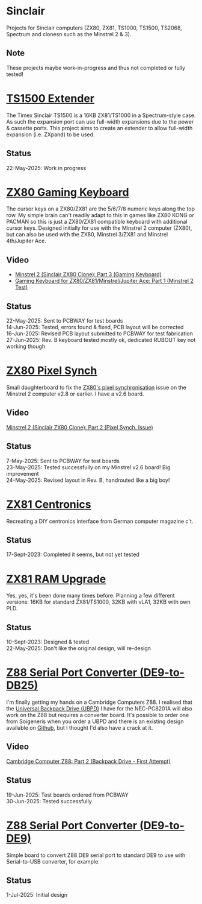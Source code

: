 # Sinclair
Projects for Sinclair computers (ZX80, ZX81, TS1000, TS1500, TS2068, Spectrum and clonesn such as the Minstrel 2 & 3).

## Note
These projects maybe work-in-progress and thus not completed or fully tested!

# [TS1500 Extender](/TS1500_Extender)
The Timex Sinclair TS1500 is a 16KB ZX81/TS1000 in a Spectrum-style case.  As such the expansion port can use full-width expansions due to the power & cassette ports.  This project aims to create an extender to allow full-width expansion (i.e. ZXpand) to be used.

## Status
22-May-2025: Work in progress<br>

# [ZX80 Gaming Keyboard](/ZX80_Gaming_Keyboard)
The cursor keys on a ZX80/ZX81 are the 5/6/7/8 numeric keys along the top row.  My simple brain can't readily adapt to this in games like ZX80 KONG or PACMAN so this is just a ZX80/ZX81 compatible keyboard with additional cursor keys.  Designed initially for use with the Minstrel 2 computer (ZX80), but can also be used with the ZX80, Minstrel 3/ZX81 and Minstrel 4th/Jupiter Ace.

## Video
- [Minstrel 2 (Sinclair ZX80 Clone): Part 3 (Gaming Keyboard)](https://youtu.be/veES_CpFuDQ)
- [Gaming Keyboard for ZX80/ZX81/Minstrel/Jupiter Ace: Part 1 (Minstrel 2 Test)](https://youtu.be/O0Em2sR0H4w)

## Status
22-May-2025: Sent to PCBWAY for test boards<br>
14-Jun-2025: Tested, errors found & fixed, PCB layout will be corrected<br>
16-Jun-2025: Revised PCB layout submitted to PCBWAY for test fabrication<br>
27-Jun-2025: Rev. B keyboard tested mostly ok, dedicated RUBOUT key not working though<br>

# [ZX80 Pixel Synch](/ZX80_Pixel_Sync)
Small daughterboard to fix the [ZX80's pixel synchronisation](http://blog.tynemouthsoftware.co.uk/2022/09/minstrel-2-pixel-synchronisation-part-1.html) issue on the Minstrel 2 computer v2.8 or earlier.  I have a v2.6 board.  

## Video
[Minstrel 2 (Sinclair ZX80 Clone): Part 2 (Pixel Synch. Issue)](https://youtu.be/O-Urgigq2Vk)

## Status
7-May-2025: Sent to PCBWAY for test boards<br>
23-May-2025: Tested successfully on my Minstrel v2.6 board! Big improvement<br>
24-May-2025: Revised layout in Rev. B, handrouted like a big boy!<br>

# [ZX81 Centronics](/ZX81_Centronics)
Recreating a DIY centronics interface from German computer magazine c't.<br>

## Status
17-Sept-2023: Completed it seems, but not yet tested

# [ZX81 RAM Upgrade](/ZX81_RAM_Upgrade)
Yes, yes, it's been done many times before.  Planning a few different versions: 16KB for standard ZX81/TS1000, 32KB with vLA1, 32KB with own PLD.

## Status
10-Sept-2023: Designed & tested<br>
22-May-2025: Don't like the original design, will re-design<br>

# [Z88 Serial Port Converter (DE9-to-DB25)](/Z88_Serial_DE9-to-DB25)
I'm finally getting my hands on a Cambridge Computers Z88.  I realised that the [Universal Backpack Drive (UBPD)](https://www.soigeneris.com/universal-backpack-drive) I have for the NEC-PC8201A will also work on the Z88 but requires a converter board.  It's possible to order one from Soigeneris when you order a UBPD and there is an existing design available on [Github](https://github.com/bkw777/Z88_RS232), but I thought I'd also have a crack at it.

## Video
[Cambridge Computer Z88: Part 2 (Backpack Drive - First Attempt)](https://youtu.be/SjToMHrZwcI)

## Status
19-Jun-2025: Test boards ordered from PCBWAY<br>
30-Jun-2025: Tested successfully

# [Z88 Serial Port Converter (DE9-to-DE9)](/Z88_Serial_DE9_Converter)
Simple board to convert Z88 DE9 serial port to standard DE9 to use with Serial-to-USB converter, for example.

## Status
1-Jul-2025: Initial design<br>

